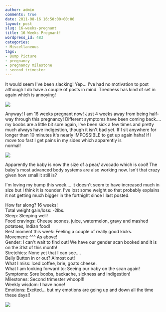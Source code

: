 ```yaml
---
author: admin
comments: true
date: 2011-08-16 16:50:00+00:00
layout: post
slug: 16-weeks-pregnant
title: 16 Weeks Pregnant!
wordpress_id: 483
categories:
- Miscellaneous
tags:
- Bump Picture
- pregnancy
- pregnancy milestone
- second trimester
---
```


It would seem I've been slacking!  Yep... I've had no motivation to post although I do have a couple of posts in mind.  Tiredness has kind of set in again which is annoying!  
  


[![](http://farm7.static.flickr.com/6080/6050118252_609012d3cb_z.jpg)](http://farm7.static.flickr.com/6080/6050118252_609012d3cb_z.jpg)

  
Anyway! I am 16 weeks pregnant now!  Just 4 weeks away from being half-way through this pregnancy!  Different symptoms have been coming back.... my boobs are a little bit sore again, I've been sick a few times and pretty much always have indigestion, though it isn't bad yet.  If I sit anywhere for longer than 10 minutes it's nearly IMPOSSIBLE to get up again haha!  If I move too fast I get pains in my sides which apparently is  
normal!  


[![](http://www.babycentre.co.uk/i/fetal_development/week16/index.jpg)](http://www.babycentre.co.uk/i/fetal_development/week16/index.jpg)

Apparently the baby is now the size of a pear/ avocado which is cool!  The baby's most advanced body systems are also working now.  Isn't that crazy given how small it still is?  
  
I'm loving my bump this week.... it doesn't seem to have increased much in size but I think it is rounder.  I've lost some weight so that probably explains it not getting much bigger in the fortnight since I last posted.  
  
How far along? 16 weeks!  
Total weight gain/loss: -2lbs.  
Sleep: Sleeping well!  
Food cravings: Cheese scones, juice, watermelon, gravy and mashed potatoes, Indian food!  
Best moment this week: Feeling a couple of really good kicks.  
Movement: ^^^ As above!  
Gender:  I can't wait to find out!  We have our gender scan booked and it is on the 31st of this month!  
Stretchies: None yet that I can see....  
Belly Button in or out? Almost out!  
What I miss: Iced coffee, brie, goats cheese.  
What I am looking forward to: Seeing our baby on the scan again!  
Symptoms: Sore boobs, backache, sickness and indigestion!  
Milestones: Second trimester whoop!!!  
Weekly wisdom:  I have none!  
Emotions: Excited... but my emotions are going up and down all the time these days!!

![](https://blogger.googleusercontent.com/tracker/251139911615938991-7198017856335923694?l=www.outmumbered.com)
